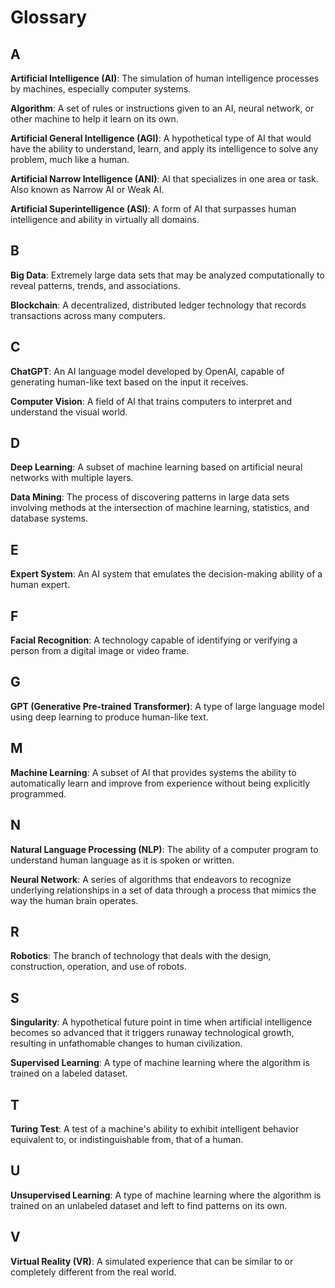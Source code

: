 # Glossary

## A

**Artificial Intelligence (AI)**: The simulation of human intelligence processes by machines, especially computer systems.

**Algorithm**: A set of rules or instructions given to an AI, neural network, or other machine to help it learn on its own.

**Artificial General Intelligence (AGI)**: A hypothetical type of AI that would have the ability to understand, learn, and apply its intelligence to solve any problem, much like a human.

**Artificial Narrow Intelligence (ANI)**: AI that specializes in one area or task. Also known as Narrow AI or Weak AI.

**Artificial Superintelligence (ASI)**: A form of AI that surpasses human intelligence and ability in virtually all domains.

## B

**Big Data**: Extremely large data sets that may be analyzed computationally to reveal patterns, trends, and associations.

**Blockchain**: A decentralized, distributed ledger technology that records transactions across many computers.

## C

**ChatGPT**: An AI language model developed by OpenAI, capable of generating human-like text based on the input it receives.

**Computer Vision**: A field of AI that trains computers to interpret and understand the visual world.

## D

**Deep Learning**: A subset of machine learning based on artificial neural networks with multiple layers.

**Data Mining**: The process of discovering patterns in large data sets involving methods at the intersection of machine learning, statistics, and database systems.

## E

**Expert System**: An AI system that emulates the decision-making ability of a human expert.

## F

**Facial Recognition**: A technology capable of identifying or verifying a person from a digital image or video frame.

## G

**GPT (Generative Pre-trained Transformer)**: A type of large language model using deep learning to produce human-like text.

## M

**Machine Learning**: A subset of AI that provides systems the ability to automatically learn and improve from experience without being explicitly programmed.

## N

**Natural Language Processing (NLP)**: The ability of a computer program to understand human language as it is spoken or written.

**Neural Network**: A series of algorithms that endeavors to recognize underlying relationships in a set of data through a process that mimics the way the human brain operates.

## R

**Robotics**: The branch of technology that deals with the design, construction, operation, and use of robots.

## S

**Singularity**: A hypothetical future point in time when artificial intelligence becomes so advanced that it triggers runaway technological growth, resulting in unfathomable changes to human civilization.

**Supervised Learning**: A type of machine learning where the algorithm is trained on a labeled dataset.

## T

**Turing Test**: A test of a machine's ability to exhibit intelligent behavior equivalent to, or indistinguishable from, that of a human.

## U

**Unsupervised Learning**: A type of machine learning where the algorithm is trained on an unlabeled dataset and left to find patterns on its own.

## V

**Virtual Reality (VR)**: A simulated experience that can be similar to or completely different from the real world.
